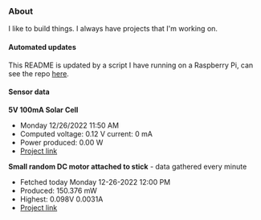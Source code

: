 ### About
I like to build things. I always have projects that I'm working on.

#### Automated updates
This README is updated by a script I have running on a Raspberry Pi, can see the repo [here](https://github.com/jdc-cunningham/raspi-git-repo-updater).

#### Sensor data
**5V 100mA Solar Cell**
- Monday 12/26/2022 11:50 AM
- Computed voltage: 0.12 V current: 0 mA
- Power produced: 0.00 W
- [Project link](https://github.com/jdc-cunningham/raspisolarplotter)

**Small random DC motor attached to stick** - data gathered every minute
- Fetched today Monday 12-26-2022 12:00 PM
- Produced: 150.376 mW
- Highest: 0.098V 0.0031A
- [Project link](https://github.com/jdc-cunningham/turbine-raspi)